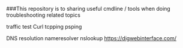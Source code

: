 ###This repository is to sharing useful cmdline / tools when doing troubleshooting  related topics

traffic test
    Curl
    tcpping 
    psping

DNS resolution
    nameresolver <target> <server>
    nslookup  <target> <server>
    https://digwebinterface.com/


